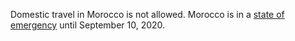 Domestic travel in Morocco is not allowed. Morocco is in a [state of emergency](https://www.garda.com/crisis24/news-alerts/366886/morocco-authorities-extend-state-of-emergency-until-september-10-update-25) until September 10, 2020.
